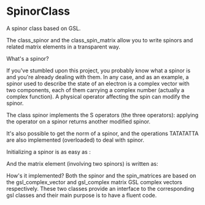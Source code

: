 SpinorClass
===========

A spinor class based on GSL. 

The class_spinor and the class_spin_matrix allow you to write spinors and related matrix elements in a transparent way. 

What's a spinor? 

If you've stumbled upon this project,  you probably know what a spinor is and you're already dealing with them. In any case, and as an example, a spinor used to describe the state of an electron is a complex vector with two components, each of them carrying a complex number (actually a complex function).
A physical operator affecting the spin can modify the spinor. 

The class spinor implements the S operators (the three operators): applying the operator on a spinor returns another modified spinor. 

It's also possible to get the norm of a spinor, and the operations TATATATTA are also implemented (overloaded) to deal with spinor.
   
Initializing a spinor is as easy as :


And the matrix element (involving two spinors) is written as: 

 

How's it implemented?
Both the spinor and the spin_matrices are based on the gsl_complex_vector and gsl_complex matrix
GSL complex vectors respectively. These two classes provide an interface to the corresponding gsl classes and their main purpose is to have a fluent code.   
